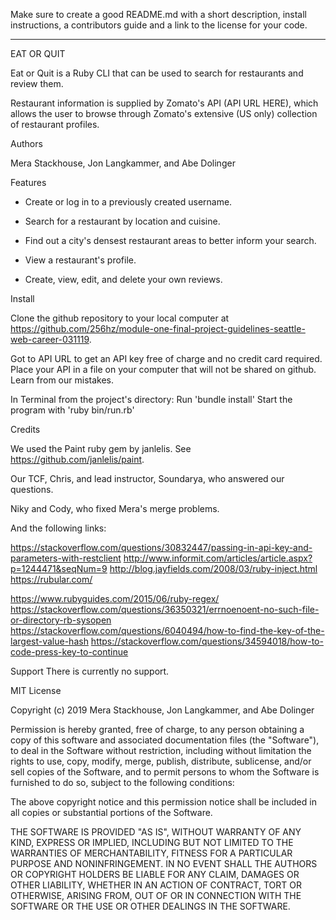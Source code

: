 
Make sure to create a good README.md with a short description, install instructions, a contributors guide and a link to the license for your code.

--------------------------------------------------------------------------------

EAT OR QUIT

Eat or Quit is a Ruby CLI that can be used to search for restaurants and review them.

Restaurant information is supplied by Zomato's API (API URL HERE), which allows the user to browse through Zomato's extensive (US only) collection of restaurant profiles.

Authors

Mera Stackhouse, Jon Langkammer, and Abe Dolinger

Features

- Create or log in to a previously created username.

- Search for a restaurant by location and cuisine.

- Find out a city's densest restaurant areas to better inform your search.

- View a restaurant's profile.

- Create, view, edit, and delete your own reviews.

Install 

Clone the github repository to your local computer at https://github.com/256hz/module-one-final-project-guidelines-seattle-web-career-031119.

Got to API URL to get an API key free of charge and no credit card required. Place your API in a file on your computer that will not be shared on github. Learn from our mistakes.

In Terminal from the project's directory:
Run 'bundle install'
Start the program with 'ruby bin/run.rb'

Credits

We used the Paint ruby gem by janlelis. See https://github.com/janlelis/paint.

Our TCF, Chris, and lead instructor, Soundarya, who answered our questions.

Niky and Cody, who fixed Mera's merge problems.

And the following links:

https://stackoverflow.com/questions/30832447/passing-in-api-key-and-parameters-with-restclient
http://www.informit.com/articles/article.aspx?p=1244471&seqNum=9
http://blog.jayfields.com/2008/03/ruby-inject.html
https://rubular.com/

https://www.rubyguides.com/2015/06/ruby-regex/
https://stackoverflow.com/questions/36350321/errnoenoent-no-such-file-or-directory-rb-sysopen
https://stackoverflow.com/questions/6040494/how-to-find-the-key-of-the-largest-value-hash
https://stackoverflow.com/questions/34594018/how-to-code-press-key-to-continue

Support
There is currently no support.

MIT License

Copyright (c) 2019 Mera Stackhouse, Jon Langkammer, and Abe Dolinger

Permission is hereby granted, free of charge, to any person obtaining a copy of this software and associated documentation files (the "Software"), to deal in the Software without restriction, including without limitation the rights to use, copy, modify, merge, publish, distribute, sublicense, and/or sell copies of the Software, and to permit persons to whom the Software is furnished to do so, subject to the following conditions:

The above copyright notice and this permission notice shall be included in all copies or substantial portions of the Software.

THE SOFTWARE IS PROVIDED "AS IS", WITHOUT WARRANTY OF ANY KIND, EXPRESS OR IMPLIED, INCLUDING BUT NOT LIMITED TO THE WARRANTIES OF MERCHANTABILITY, FITNESS FOR A PARTICULAR PURPOSE AND NONINFRINGEMENT. IN NO EVENT SHALL THE AUTHORS OR COPYRIGHT HOLDERS BE LIABLE FOR ANY CLAIM, DAMAGES OR OTHER LIABILITY, WHETHER IN AN ACTION OF CONTRACT, TORT OR OTHERWISE, ARISING FROM, OUT OF OR IN CONNECTION WITH THE SOFTWARE OR THE USE OR OTHER DEALINGS IN THE SOFTWARE.
